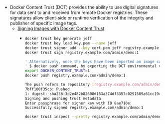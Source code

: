 - Docker Content Trust (DCT) provides the ability to use digital signatures for data sent to and received from remote Docker registries. These signatures allow client-side or runtime verification of the integrity and publisher of specific image tags.
	- [Signing Images with Docker Content Trust](https://docs.docker.com/engine/security/trust/#signing-images-with-docker-content-trust)
		- ``` bash
		  docker trust key generate jeff
		  docker trust key load key.pem --name jeff
		  docker trust signer add --key cert.pem jeff registry.example.com/admin/demo
		  docker trust sign registry.example.com/admin/demo:1
		  
		  ' Alternatively, once the keys have been imported an image can be pushed with the 
		  ' $ docker push command, by exporting the DCT environmental variable.
		  export DOCKER_CONTENT_TRUST=1
		  docker push registry.example.com/admin/demo:1
		  
		  The push refers to repository [registry.example.com/admin/demo:1]
		  7bff100f35cb: Pushed
		  1: digest: sha256:3d2e482b82608d153a374df3357c0291589a61cc194ec4a9ca2381073a17f58e size: 528
		  Signing and pushing trust metadata
		  Enter passphrase for signer key with ID 8ae710e:
		  Successfully signed registry.example.com/admin/demo:1
		  
		  docker trust inspect --pretty registry.example.com/admin/demo:1
		  ```
